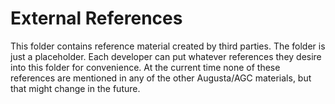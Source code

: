 
External References
===================

This folder contains reference material created by third parties. The folder is just a
placeholder. Each developer can put whatever references they desire into this folder for
convenience. At the current time none of these references are mentioned in any of the other
Augusta/AGC materials, but that might change in the future.
